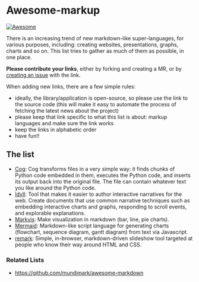 
# Awesome-markup
[![Awesome](https://cdn.rawgit.com/sindresorhus/awesome/d7305f38d29fed78fa85652e3a63e154dd8e8829/media/badge.svg)](https://github.com/sindresorhus/awesome)

There is an increasing trend of new markdown-like super-languages, for various purposes, including: creating websites, presentations, graphs, charts and so on. This list tries to gather as much of them as possible, in one place.

**Please contribute your links**, either by forking and creating a MR, or by [creating an issue](https://github.com/croqaz/awesome-markup/issues) with the link.

When adding new links, there are a few simple rules:

* ideally, the library/application is open-source, so please use the link to the source code (this will make it easy to automate the process of fetching the latest news about the project)
* please keep that link specific to what this list is about: markup languages and make sure the link works
* keep the links in alphabetic order
* have fun!!

## The list

* [Cog](https://nedbatchelder.com/code/cog): Cog transforms files in a very simple way: it finds chunks of Python code embedded in them, executes the Python code, and inserts its output back into the original file. The file can contain whatever text you like around the Python code.
* [Idyll](https://github.com/idyll-lang/idyll): Tool that makes it easier to author interactive narratives for the web. Create documents that use common narrative techniques such as embedding interactive charts and graphs, responding to scroll events, and explorable explanations.
* [Markvis](https://github.com/geekplux/markvis): Make visualization in markdown (bar, line, pie charts).
* [Mermaid](https://github.com/mermaidjs/mermaid.cli): Markdown-like script language for generating charts (flowchart, sequence diagram, gantt diagram) from text via Javascript.
* [remark](https://github.com/gnab/remark): Simple, in-browser, markdown-driven slideshow tool targeted at people who know their way around HTML and CSS.

### Related Lists

* https://github.com/mundimark/awesome-markdown
